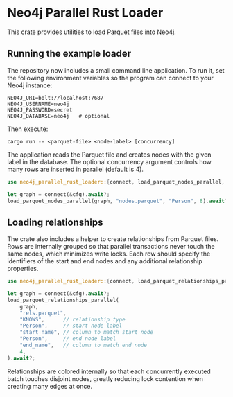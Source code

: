 # Neo4j Parallel Rust Loader

This crate provides utilities to load Parquet files into Neo4j.

## Running the example loader

The repository now includes a small command line application. To run it, set the following environment variables so the program can connect to your Neo4j instance:

```
NEO4J_URI=bolt://localhost:7687
NEO4J_USERNAME=neo4j
NEO4J_PASSWORD=secret
NEO4J_DATABASE=neo4j   # optional
```

Then execute:

```
cargo run -- <parquet-file> <node-label> [concurrency]
```

The application reads the Parquet file and creates nodes with the given label in the database. The optional concurrency argument controls how many rows are inserted in parallel (default is 4).

```rust
use neo4j_parallel_rust_loader::{connect, load_parquet_nodes_parallel, Neo4jConfig};

let graph = connect(&cfg).await?;
load_parquet_nodes_parallel(graph, "nodes.parquet", "Person", 8).await?;
```

## Loading relationships

The crate also includes a helper to create relationships from Parquet files.
Rows are internally grouped so that parallel transactions never touch the same
nodes, which minimizes write locks. Each row should specify the identifiers of
the start and end nodes and any additional relationship properties.

```rust
use neo4j_parallel_rust_loader::{connect, load_parquet_relationships_parallel, Neo4jConfig};

let graph = connect(&cfg).await?;
load_parquet_relationships_parallel(
    graph,
    "rels.parquet",
    "KNOWS",      // relationship type
    "Person",     // start node label
    "start_name", // column to match start node
    "Person",     // end node label
    "end_name",   // column to match end node
    4,
).await?;
```

Relationships are colored internally so that each concurrently executed batch
touches disjoint nodes, greatly reducing lock contention when creating many
edges at once.
